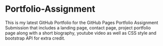 # Portfolio-Assignment
This is my latest GitHub Portfolio for the GitHub Pages Portfolio Assignment Submission that includes a landing page, contact page, project portfolio page along with a short biography, youtube video as well as CSS style and bootstrap API for extra credit.
